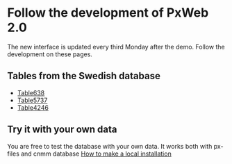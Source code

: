 # Follow the development of PxWeb 2.0
The new interface is updated every third Monday after the demo. Follow the development on these pages.
## Tables from the Swedish database
- [Table638](https://test.pxweb2.pages.dev/sv/table/tab638)
- [Table5737](https://test.pxweb2.pages.dev/sv/table/TAB5737)
- [Table4246](https://test.pxweb2.pages.dev/sv/table/TAB4246)

## Try it with your own data
You are free to test the database with your own data. It works both with px-files and cnmm database
[How to make a local installation](../documentation/docker.md)

